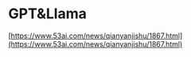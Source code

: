 # GPT\&Llama







[https://www.53ai.com/news/qianyanjishu/1867.html](https://www.53ai.com/news/qianyanjishu/1867.html)
